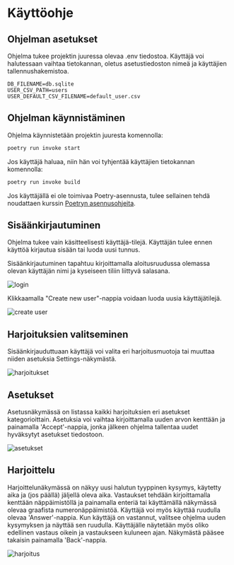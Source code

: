 # Käyttöohje

## Ohjelman asetukset

Ohjelma tukee projektin juuressa olevaa .env tiedostoa. Käyttäjä voi halutessaan vaihtaa tietokannan, oletus asetustiedoston nimeä ja käyttäjien tallennushakemistoa.

```
DB_FILENAME=db.sqlite
USER_CSV_PATH=users
USER_DEFAULT_CSV_FILENAME=default_user.csv
```

## Ohjelman käynnistäminen

Ohjelma käynnistetään projektin juuresta komennolla:
``` bash
poetry run invoke start
```

Jos käyttäjä haluaa, niin hän voi tyhjentää käyttäjien tietokannan komennolla:
``` bash
poetry run invoke build
```

Jos käyttäjällä ei ole toimivaa Poetry-asennusta, tulee sellainen tehdä noudattaen kurssin [Poetryn asennusohjeita](https://ohjelmistotekniikka-hy.github.io/python/poetry).

## Sisäänkirjautuminen

Ohjelma tukee vain käsitteelisesti käyttäjä-tilejä. Käyttäjän tulee ennen käyttöä kirjautua sisään tai luoda uusi tunnus.

Sisäänkirjautuminen tapahtuu kirjoittamalla aloitusruudussa olemassa olevan käyttäjän nimi ja kyseiseen tiliin liittyvä salasana.

![login](kuvat/login_nakyma.png)

Klikkaamalla "Create new user"-nappia voidaan luoda uusia käyttäjätilejä.

![create user](kuvat/create_user_nakyma.png)

## Harjoituksien valitseminen

Sisäänkirjauduttuaan käyttäjä voi valita eri harjoitusmuotoja tai muuttaa niiden asetuksia Settings-näkymästä.

![harjoitukset](kuvat/harjoituksen_valinta.png)

## Asetukset

Asetusnäkymässä on listassa kaikki harjoituksien eri asetukset kategorioittain. Asetuksia voi vaihtaa kirjoittamalla uuden
arvon kenttään ja painamalla 'Accept'-nappia, jonka jälkeen ohjelma tallentaa uudet hyväksytyt asetukset tiedostoon. 

![asetukset](kuvat/asetus_nakyma.png)

## Harjoittelu

Harjoittelunäkymässä on näkyy uusi halutun tyyppinen kysymys, käytetty aika ja (jos päällä) jäljellä oleva aika. Vastaukset tehdään kirjoittamalla kenttään
näppäimistöllä ja painamalla enteriä tai käyttämällä näkymässä olevaa graafista numeronäppäimistöä. Käyttäjä voi myös käyttää ruudulla olevaa 'Answer'-nappia. Kun käyttäjä on vastannut, valitsee ohjelma uuden kysymyksen ja näyttää sen ruudulla. Käyttäjälle näytetään myös oliko edellinen vastaus oikein ja vastaukseen kuluneen ajan. Näkymästä pääsee takaisin painamalla 'Back'-nappia.

![harjoitus](kuvat/harjoitus_nakyma.png)
